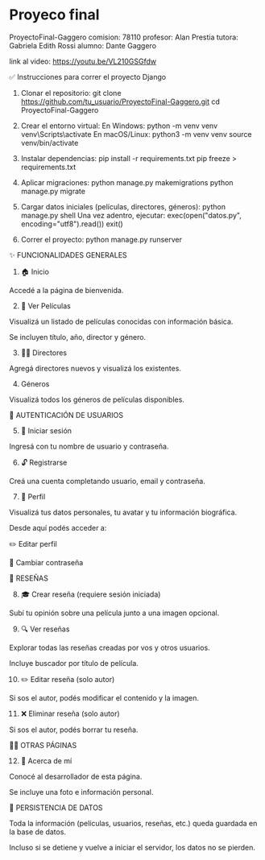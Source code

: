 # Proyeco final
ProyectoFinal-Gaggero
comision: 78110
profesor: Alan Prestia
tutora: Gabriela Edith Rossi
alumno: Dante Gaggero

link al video: https://youtu.be/VL210GSGfdw

✅ Instrucciones para correr el proyecto Django

1. Clonar el repositorio:
git clone https://github.com/tu_usuario/ProyectoFinal-Gaggero.git
cd ProyectoFinal-Gaggero

2. Crear el entorno virtual:
En Windows:
python -m venv venv
venv\Scripts\activate
En macOS/Linux:
python3 -m venv venv
source venv/bin/activate

3. Instalar dependencias:
pip install -r requirements.txt
pip freeze > requirements.txt

4. Aplicar migraciones:
python manage.py makemigrations
python manage.py migrate

5. Cargar datos iniciales (películas, directores, géneros):
python manage.py shell 
Una vez adentro, ejecutar:
exec(open("datos.py", encoding="utf8").read())
exit()

6. Correr el proyecto:
python manage.py runserver



✨ FUNCIONALIDADES GENERALES

1. 🏠 Inicio

Accedé a la página de bienvenida.

2. 🎥 Ver Películas

Visualizá un listado de películas conocidas con información básica.

Se incluyen título, año, director y género.

3. 👨‍🎨 Directores

Agregá directores nuevos y visualizá los existentes.

4.  Géneros

Visualizá todos los géneros de películas disponibles.

🔑 AUTENTICACIÓN DE USUARIOS

5. 🔐 Iniciar sesión

Ingresá con tu nombre de usuario y contraseña.

6. 🔓 Registrarse

Creá una cuenta completando usuario, email y contraseña.

7. 👤 Perfil

Visualizá tus datos personales, tu avatar y tu información biográfica.

Desde aquí podés acceder a:

✏️ Editar perfil

🔑 Cambiar contraseña

📝 RESEÑAS

8. 🎓 Crear reseña (requiere sesión iniciada)

Subí tu opinión sobre una película junto a una imagen opcional.

9. 🔍 Ver reseñas

Explorar todas las reseñas creadas por vos y otros usuarios.

Incluye buscador por título de película.

10. ✏️ Editar reseña (solo autor)

Si sos el autor, podés modificar el contenido y la imagen.

11. ❌ Eliminar reseña (solo autor)

Si sos el autor, podés borrar tu reseña.

👩‍🎓 OTRAS PÁGINAS

12. 📄 Acerca de mí

Conocé al desarrollador de esta página.

Se incluye una foto e información personal.

📅 PERSISTENCIA DE DATOS

Toda la información (películas, usuarios, reseñas, etc.) queda guardada en la base de datos.

Incluso si se detiene y vuelve a iniciar el servidor, los datos no se pierden.





